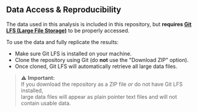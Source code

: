 ##  Data Access & Reproducibility

The data used in this analysis is included in this repository, but **requires [Git LFS (Large File Storage)](https://git-lfs.github.com/)** to be properly accessed.

To use the data and fully replicate the results:

- Make sure Git LFS is installed on your machine.
- Clone the repository using Git (do **not** use the "Download ZIP" option).
- Once cloned, Git LFS will automatically retrieve all large data files.

> ⚠️ **Important:**  
> If you download the repository as a ZIP file *or* do not have Git LFS installed,  
> large data files will appear as plain pointer text files and will not contain usable data.
